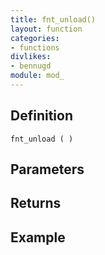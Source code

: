 ```yaml
---
title: fnt_unload()
layout: function
categories:
- functions
divlikes:
- bennugd
module: mod_
---
```


## Definition

    fnt_unload ( )

## Parameters

## Returns

## Example
